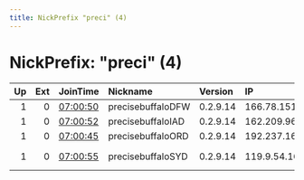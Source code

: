 ```yaml
---
title: NickPrefix "preci" (4)
---
```


# NickPrefix: "preci" (4)

|   Up |   Ext | JoinTime                                                                                            | Nickname          | Version   | IP             | AS                   | CC   |   ORp |   Dirp | OS    | Contact   |   eFamMembers |
|-----:|------:|:----------------------------------------------------------------------------------------------------|:------------------|:----------|:---------------|:---------------------|:-----|------:|-------:|:------|:----------|--------------:|
|    1 |     0 | [07:00:50](https://metrics.torproject.org/rs.html#details/DC7A7D8B217A4E3451B4D511A8DDD59DD682BD66) | precisebuffaloDFW | 0.2.9.14  | 166.78.151.110 | Rackspace Ltd.       | us   |   443 |      0 | Linux | None      |             5 |
|    1 |     0 | [07:00:52](https://metrics.torproject.org/rs.html#details/EC983E8940239E177B45FAE20AC6D40A8F5147BB) | precisebuffaloIAD | 0.2.9.14  | 162.209.96.48  | Rackspace Ltd.       | us   |   443 |      0 | Linux | None      |             5 |
|    1 |     0 | [07:00:45](https://metrics.torproject.org/rs.html#details/904BA127AE9C98D4A8EF983B2144BAA9E944303A) | precisebuffaloORD | 0.2.9.14  | 192.237.163.57 | Rackspace Ltd.       | us   |   443 |      0 | Linux | None      |             5 |
|    1 |     0 | [07:00:55](https://metrics.torproject.org/rs.html#details/A4C635BEFE44CC950F627E0D6EE8401121D4DEA5) | precisebuffaloSYD | 0.2.9.14  | 119.9.54.164   | Rackspace.com Sydney | au   |   443 |      0 | Linux | None      |             5 |
